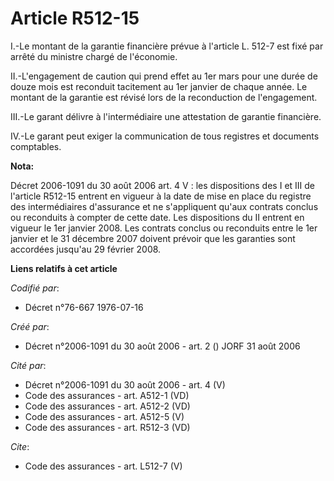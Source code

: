 # Article R512-15

I.-Le montant de la garantie financière prévue à l'article L. 512-7 est fixé par arrêté du ministre chargé de l'économie. 

II.-L'engagement de caution qui prend effet au 1er mars pour une durée de douze mois est reconduit tacitement au 1er janvier
de chaque année. Le montant de la garantie est révisé lors de la reconduction de l'engagement. 

III.-Le garant délivre à l'intermédiaire une attestation de garantie financière. 

IV.-Le garant peut exiger la communication de tous registres et documents comptables.

**Nota:**

Décret 2006-1091 du 30 août 2006 art. 4 V : les dispositions des I et III de l'article R512-15 entrent en vigueur à la date
de mise en place du registre des intermédiaires d'assurance et ne s'appliquent qu'aux contrats conclus ou reconduits à
compter de cette date. Les dispositions du II entrent en vigueur le 1er janvier 2008. Les contrats conclus ou reconduits
entre le 1er janvier et le 31 décembre 2007 doivent prévoir que les garanties sont accordées jusqu'au 29 février 2008.

**Liens relatifs à cet article**

_Codifié par_:

  - Décret n°76-667 1976-07-16

_Créé par_:

  - Décret n°2006-1091 du 30 août 2006 - art. 2 () JORF 31 août 2006

_Cité par_:

  - Décret n°2006-1091 du 30 août 2006 - art. 4 (V)
  - Code des assurances - art. A512-1 (VD)
  - Code des assurances - art. A512-2 (VD)
  - Code des assurances - art. A512-5 (V)
  - Code des assurances - art. R512-3 (VD)

_Cite_:

  - Code des assurances - art. L512-7 (V)
